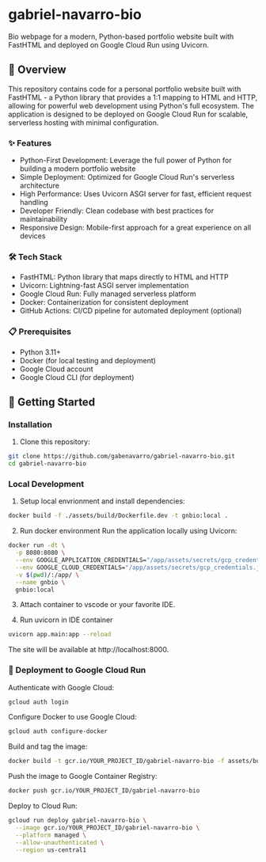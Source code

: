 # gabriel-navarro-bio
Bio webpage for a modern, Python-based portfolio website built with FastHTML and deployed on Google Cloud Run using Uvicorn.
## 🚀 Overview
This repository contains code for a personal portfolio website built with FastHTML - a Python library that provides a 1:1 mapping to HTML and HTTP, allowing for powerful web development using Python's full ecosystem. The application is designed to be deployed on Google Cloud Run for scalable, serverless hosting with minimal configuration.

### ✨ Features

* Python-First Development: Leverage the full power of Python for building a modern portfolio website
* Simple Deployment: Optimized for Google Cloud Run's serverless architecture
* High Performance: Uses Uvicorn ASGI server for fast, efficient request handling
* Developer Friendly: Clean codebase with best practices for maintainability
* Responsive Design: Mobile-first approach for a great experience on all devices

### 🛠️ Tech Stack

* FastHTML: Python library that maps directly to HTML and HTTP
* Uvicorn: Lightning-fast ASGI server implementation
* Google Cloud Run: Fully managed serverless platform
* Docker: Containerization for consistent deployment
* GitHub Actions: CI/CD pipeline for automated deployment (optional)

### 📋 Prerequisites

* Python 3.11+
* Docker (for local testing and deployment)
* Google Cloud account
* Google Cloud CLI (for deployment)



## 🚦 Getting Started

### Installation

1. Clone this repository:
```bash
git clone https://github.com/gabenavarro/gabriel-navarro-bio.git
cd gabriel-navarro-bio
```

### Local Development

1. Setup local envrionment and install dependencies:
```bash
docker build -f ./assets/build/Dockerfile.dev -t gnbio:local . 
```

2. Run docker environment
Run the application locally using Uvicorn:
```bash
docker run -dt \
  -p 8080:8080 \
  --env GOOGLE_APPLICATION_CREDENTIALS="/app/assets/secrets/gcp_credentials.json" \
  --env GOOGLE_CLOUD_CREDENTIALS="/app/assets/secrets/gcp_credentials.json" \
  -v $(pwd)/:/app/ \
  --name gnbio \
  gnbio:local
```

3. Attach container to vscode or your favorite IDE.

3. Run uvicorn in IDE container
```bash
uvicorn app.main:app --reload
```

The site will be available at http://localhost:8000.


### 🚢 Deployment to Google Cloud Run

Authenticate with Google Cloud:
```bash
gcloud auth login
```
Configure Docker to use Google Cloud:
```bash
gcloud auth configure-docker
```

Build and tag the image:
```bash
docker build -t gcr.io/YOUR_PROJECT_ID/gabriel-navarro-bio -f assets/build/Dockerfile.prod .
```

Push the image to Google Container Registry:
```bash
docker push gcr.io/YOUR_PROJECT_ID/gabriel-navarro-bio
```

Deploy to Cloud Run:
```bash
gcloud run deploy gabriel-navarro-bio \
  --image gcr.io/YOUR_PROJECT_ID/gabriel-navarro-bio \
  --platform managed \
  --allow-unauthenticated \
  --region us-central1
```

